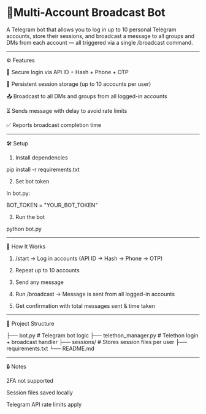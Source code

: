 # 🚀Multi-Account Broadcast Bot

A Telegram bot that allows you to log in up to 10 personal Telegram accounts, store their sessions, and broadcast a message to all groups and DMs from each account — all triggered via a single /broadcast command.


---

⚙️ Features

🔐 Secure login via API ID + Hash + Phone + OTP

💾 Persistent session storage (up to 10 accounts per user)

📤 Broadcast to all DMs and groups from all logged-in accounts

⏳ Sends message with delay to avoid rate limits

✅ Reports broadcast completion time



---

🛠 Setup

1. Install dependencies

pip install -r requirements.txt


2. Set bot token

In bot.py:

BOT_TOKEN = "YOUR_BOT_TOKEN"


3. Run the bot

python bot.py




---

📌 How It Works

1. /start → Log in accounts (API ID → Hash → Phone → OTP)


2. Repeat up to 10 accounts


3. Send any message


4. Run /broadcast → Message is sent from all logged-in accounts


5. Get confirmation with total messages sent & time taken




---

📂 Project Structure

├── bot.py                # Telegram bot logic
├── telethon_manager.py   # Telethon login + broadcast handler
├── sessions/             # Stores session files per user
├── requirements.txt
└── README.md


---

🔒 Notes

2FA not supported

Session files saved locally

Telegram API rate limits apply